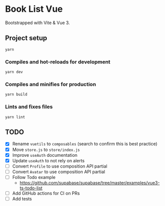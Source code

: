 # Book List Vue

Bootstrapped with Vite & Vue 3.

## Project setup

```
yarn
```

### Compiles and hot-reloads for development

```
yarn dev
```

### Compiles and minifies for production

```
yarn build
```

### Lints and fixes files

```
yarn lint
```

## TODO

- [x] Rename `vuetils` to `composables` (search to confirm this is best practice)
- [x] Move `store.js` to `store/index.js`
- [x] Improve `useAuth` documentation
- [x] Update `useAuth` to not rely on alerts
- [ ] Convert `Profile` to use composition API partial
- [ ] Convert `Avatar` to use composition API partial
- [ ] Follow Todo example
  - https://github.com/supabase/supabase/tree/master/examples/vue3-ts-todo-list
- [ ] Add GitHub actions for CI on PRs
- [ ] Add tests
